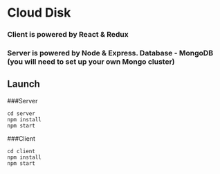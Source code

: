 # Cloud Disk

### Client is powered by React & Redux

### Server is powered by Node & Express. Database - MongoDB (you will need to set up your own Mongo cluster)

## Launch

###Server

```
cd server
npm install
npm start
```

###Client

```
cd client
npm install
npm start
```

